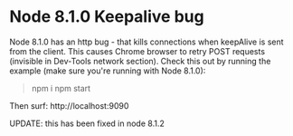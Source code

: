 # Node 8.1.0 Keepalive bug
Node 8.1.0 has an http bug - that kills connections when keepAlive is sent from the client.
This causes Chrome browser to retry POST requests (invisible in Dev-Tools network section).
Check this out by running the example (make sure you're running with Node 8.1.0):

> npm i
> npm start

Then surf: http://localhost:9090

UPDATE: this has been fixed in node 8.1.2
